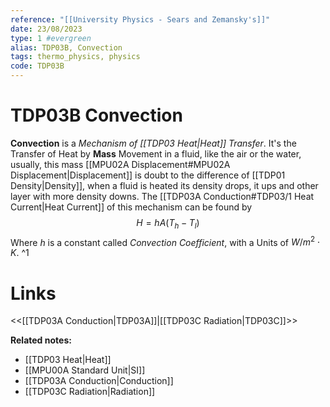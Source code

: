 ```yaml
---
reference: "[[University Physics - Sears and Zemansky's]]"
date: 23/08/2023
type: 1 #evergreen
alias: TDP03B, Convection
tags: thermo_physics, physics
code: TDP03B
---
```

# TDP03B Convection

**Convection** is a *Mechanism of [[TDP03 Heat|Heat]] Transfer*. It's the Transfer of Heat by **Mass** Movement in a fluid, like the air or the water, usually, this mass [[MPU02A Displacement#MPU02A Displacement|Displacement]] is doubt to the difference of [[TDP01 Density|Density]], when a fluid is heated its density drops, it ups and other layer with more density downs. The [[TDP03A Conduction#TDP03/1 Heat Current|Heat Current]] of this mechanism can be found by $$H=hA(T_h -T_l)$$ Where $h$ is a constant called *Convection Coefficient*, with a Units of $W/m^2\cdot K$. ^1



# Links
<<[[TDP03A Conduction|TDP03A]]|[[TDP03C Radiation|TDP03C]]>>

**Related notes:**
- [[TDP03 Heat|Heat]]
- [[MPU00A Standard Unit|SI]]
- [[TDP03A Conduction|Conduction]]
- [[TDP03C Radiation|Radiation]]